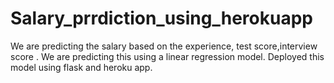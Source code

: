 # Salary_prrdiction_using_herokuapp
We are predicting the salary based on the experience, test score,interview score . We are predicting this using a linear regression model. Deployed this model using flask and heroku app.
